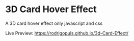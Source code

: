 # 3D Card Hover Effect
 A 3D card hover effect only javascript and css

Live Preview: https://rodrigopuls.github.io/3d-Card-Effect/
